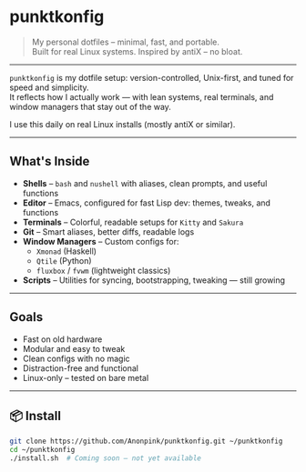 # punktkonfig

> My personal dotfiles – minimal, fast, and portable.  
> Built for real Linux systems. Inspired by antiX – no bloat.

---

`punktkonfig` is my dotfile setup: version-controlled, Unix-first, and tuned for speed and simplicity.  
It reflects how I actually work — with lean systems, real terminals, and window managers that stay out of the way.

I use this daily on real Linux installs (mostly antiX or similar).

---

## What's Inside

- **Shells** – `bash` and `nushell` with aliases, clean prompts, and useful functions  
- **Editor** – Emacs, configured for fast Lisp dev: themes, tweaks, and functions  
- **Terminals** – Colorful, readable setups for `Kitty` and `Sakura`  
- **Git** – Smart aliases, better diffs, readable logs  
- **Window Managers** – Custom configs for:
  - `Xmonad` (Haskell)
  - `Qtile` (Python)
  - `fluxbox` / `fvwm` (lightweight classics)  
- **Scripts** – Utilities for syncing, bootstrapping, tweaking — still growing

---

## Goals

- Fast on old hardware  
- Modular and easy to tweak  
- Clean configs with no magic  
- Distraction-free and functional  
- Linux-only – tested on bare metal

---

## 📦 Install

```bash
git clone https://github.com/Anonpink/punktkonfig.git ~/punktkonfig
cd ~/punktkonfig
./install.sh  # Coming soon – not yet available
